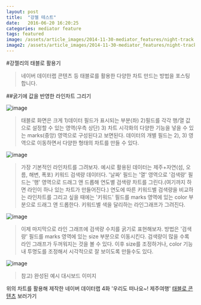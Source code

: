 ```yaml
---
layout: post
title:  "강젤 테스트"
date:   2016-06-20 16:20:25
categories: mediator feature
tags: featured
image: /assets/article_images/2014-11-30-mediator_features/night-track.JPG
image2: /assets/article_images/2014-11-30-mediator_features/night-track-mobile.JPG
---
```


#강젤리의 태블로 활용기
>네이버 데이터랩 콘텐츠 등 태블로를 활용한 다양한 차트 만드는 방법을 포스팅합니다.

##굵기에 값을 반영한 라인차트 그리기

![image](https://cloud.githubusercontent.com/assets/10662638/16186494/c7cea22a-3705-11e6-9719-21ed75f7fc13.png)
> 태블로 화면은 크게 1)데이터 필드가 표시되는 부분(좌) 2)필드를 각각 행/열 값으로 설정할 수 있는 영역(우측 상단) 3) 차트 시각화의 다양한 기능을 넣을 수 있는 marks(중앙) 영역으로 구성된다고 보면된다. 데이터의 개별 필드는 2), 3) 영역으로 이동하면서 다양한 형태의 차트를 만들 수 있다.

![image](https://cloud.githubusercontent.com/assets/10662638/16186610/6dc3c70a-3706-11e6-8b3c-feff06f938bf.png)
> 가장 기본적인 라인차트를 그려보자. 예시로 활용된 데이터는 제주+자연(섬, 오름, 해변, 폭포) 키워드 검색량 데이터다. '날짜' 필드는 '열' 영역으로 '검색량' 필드는 '행' 영역으로 드래그 앤 드롭해 연도별 검색량 차트를 그린다.(여기까지 하면 라인이 하나 있는 차트가 만들어진다.) 연도에 따른 키워드별 검색량을 비교하는 라인차트를 그리고 싶을 때에는 '키워드' 필드를 marks 영역에 있는 color 부분으로 드래그 앤 드롭한다. 키워드별 색을 달리하는 라인그래프가 그려진다.

![image](https://cloud.githubusercontent.com/assets/10662638/16186741/22cf4f7a-3707-11e6-80a7-3f23769eac92.png)
> 이제 마지막으로 라인 그래프에 검색량 수치를 굵기로 표현해보자. 방법은 '검색량' 필드를 marks 영역에 있는 size 부분으로 이동시킨다. 검색량이 많을 수록 라인 그래프가 두꺼워지는 것을 볼 수 있다. 이후 size를 조정하거나, color 기능 내 투명도를 조정해서 시각적으로 잘 보이도록 만들수도 있다.

![image](https://cloud.githubusercontent.com/assets/10662638/16186834/c778beee-3707-11e6-8859-d3e532f50ea6.png)
> 참고) 완성된 예시 대시보드 이미지

위의 차트를 활용해 제작한 네이버 데이터랩 4화 '우리도 떠나요~! 제주여행' [태블로 콘텐츠](https://public.tableau.com/views/_0617/0616_text?:embed=y&:display_count=yes&:showTabs=y&:showVizHome=no#3) 보러가기
